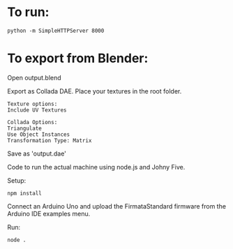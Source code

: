# To run:

```
python -m SimpleHTTPServer 8000
```


# To export from Blender:

Open output.blend

Export as Collada DAE. Place your textures in the root folder.

```
Texture options:
Include UV Textures

Collada Options:
Triangulate
Use Object Instances
Transformation Type: Matrix
```

Save as 'output.dae'





Code to run the actual machine using node.js and Johny Five.

Setup:
```
npm install
```

Connect an Arduino Uno and upload the FirmataStandard firmware from the Arduino IDE examples menu.

Run:
```
node .
```
